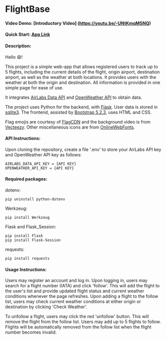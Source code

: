 # FlightBase
#### Video Demo:  [Introductory Video] (https://youtu.be/-UNtKmqMSNQ)

#### Quick Start: [App Link](https://flightbase.onrender.com/)

#### Description:
Hello :smile:!

This project is a simple web-app that allows registered users to track up to 5 flights, including the current details of the flight, origin airport, destination airport, as well as the weather at both locations. It provides users with the weather at both the origin and destination. All information is provided in one simple page for ease of use.

It integrates [AirLabs Data API](https://airlabs.co/) and [OpenWeather API](https://openweathermap.org/) to obtain data. 

The project uses Python for the backend, with [Flask](https://flask.palletsprojects.com/). User data is stored in [sqlite3](https://www.sqlite.org/). The frontend, assisted by [Bootstrap 5.2.3](https://getbootstrap.com/), uses HTML and CSS. 

Flag emojis are courtesy of [FlagCDN](https://flagcdn.com/) and the background video is from [Vecteezy](https://vecteezy.com/). Other miscellaneous icons are from [OnlineWebFonts](https://www.onlinewebfonts.com/icon).


#### API Instructions:
Upon cloning the repository, create a file '.env' to store your AirLabs API key and OpenWeather API key as follows:
```
AIRLABS_DATA_API_KEY = {API KEY}
OPENWEATHER_API_KEY = {API KEY}
```

#### Required packages:
dotenv:
```
pip uninstall python-dotenv
```

Werkzeug:
```
pip install Werkzeug
```

Flask and Flask_Session:
```
pip install Flask
pip install Flask-Session
```

requests:
```
pip install requests
```

#### Usage Instructions:
Users may register an account and log in. Upon logging in, users may search for a flight number (IATA) and click 'follow'.
This will add the flight to the user's list and provide updated flight status and current weather conditions whenever the page refreshes.
Upon adding a flight to the follow list, users may check current weather conditions at either origin or destination by clicking 'Check Weather'.

To unfollow a flight, users may click the red 'unfollow' button. This will remove the flight from the follow list.
Users may add up to 5 flights to follow.
Flights will be automatically removed from the follow list when the flight number becomes invalid.
